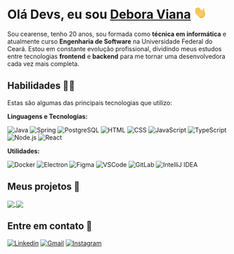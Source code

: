 
<h1>Olá Devs, eu sou <a  href="https://www.linkedin.com/in/deboraviana3/">Debora Viana</a> <img src="https://github.com/ABSphreak/ABSphreak/blob/master/gifs/Hi.gif?raw=true" width="30px"></h1>

Sou cearense, tenho 20 anos, sou formada como **técnica em informática** e atualmente curso **Engenharia de Software** na Universidade Federal do Ceará. Estou em constante evolução profissional, dividindo meus estudos entre tecnologias **frontend** e **backend** para me tornar uma desenvolvedora cada vez mais completa.

## Habilidades 👨‍💻

Estas são algumas das principais tecnologias que utilizo:

**Linguagens e Tecnologias:**

<p>
  <img src="https://skillicons.dev/icons?i=java&theme=dark" title="Java">
  <img src="https://skillicons.dev/icons?i=spring&theme=dark" title="Spring">
  <img src="https://skillicons.dev/icons?i=postgresql&theme=dark" title="PostgreSQL">
  <img src="https://skillicons.dev/icons?i=html&theme=dark" title="HTML">
  <img src="https://skillicons.dev/icons?i=css&theme=dark" title="CSS">
  <img src="https://skillicons.dev/icons?i=javascript&theme=dark" title="JavaScript">
  <img src="https://skillicons.dev/icons?i=typescript&theme=dark" title="TypeScript">
  <img src="https://skillicons.dev/icons?i=nodejs&theme=dark" title="Node.js">
  <img src="https://skillicons.dev/icons?i=react&theme=dark" title="React">
</p>

**Utilidades:**

<p>
  <img src="https://skillicons.dev/icons?i=docker&theme=dark" title="Docker">
  <img src="https://skillicons.dev/icons?i=electron&theme=dark" title="Electron">
  <img src="https://skillicons.dev/icons?i=figma&theme=dark" title="Figma">
  <img src="https://skillicons.dev/icons?i=vscode&theme=dark" title="VSCode">
  <img src="https://skillicons.dev/icons?i=gitlab&theme=dark" title="GitLab">
  <img src="https://skillicons.dev/icons?i=idea&theme=dark" title="IntelliJ IDEA">
</p>

## Meus projetos :muscle:

<a href="https://github.com/deboravians/SGB">
  <!-- Change the `github-readme-stats.anuraghazra1.vercel.app` to `github-readme-stats.vercel.app`  -->
  <img align="center" src="https://github-readme-stats.vercel.app/api/pin/?username=deboravians&repo=SGB&theme=dark" />
</a>   

<a href="https://github.com/Werley-08/SISO">
  <img align="center" src="https://github-readme-stats.vercel.app/api/pin/?username=Werley-08&repo=SISO&theme=dark" />
</a> 

## Entre em contato :handshake:

<a href="https://www.linkedin.com/in/deboraviana3/"><img src="https://skillicons.dev/icons?i=linkedin&theme=dark&perline=15" title="Linkedin"></a>
<a href="mailto:deboravianadev@gmail.com"><img src="https://skillicons.dev/icons?i=gmail&theme=dark&perline=15" title="Gmail"></a>
<a href="https://www.instagram.com/deboravians/"><img src="https://skillicons.dev/icons?i=instagram&theme=dark&perline=15" title="Instagram"></a>
